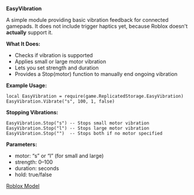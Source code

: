 ****EasyVibration****

A simple module providing basic vibration feedback for connected gamepads. It does not include trigger haptics yet, because Roblox doesn't **actually** support it.

**What It Does:**

 * Checks if vibration is supported
 * Applies small or large motor vibration
 * Lets you set strength and duration
 * Provides a Stop(motor) function to manually end ongoing vibration


**Example Usage:**
```
local EasyVibration = require(game.ReplicatedStorage.EasyVibration)
EasyVibration.Vibrate("s", 100, 1, false)
```

**Stopping Vibrations:**
```
EasyVibration.Stop("s") -- Stops small motor vibration
EasyVibration.Stop("l") -- Stops large motor vibration
EasyVibration.Stop("")  -- Stops both if no motor specified
```

**Parameters:**

 * motor: “s” or “l” (for small and large)
 * strength: 0–100
 * duration: seconds
 * hold: true/false

[Roblox Model](https://create.roblox.com/store/asset/120955119967493/EasyVibration)
